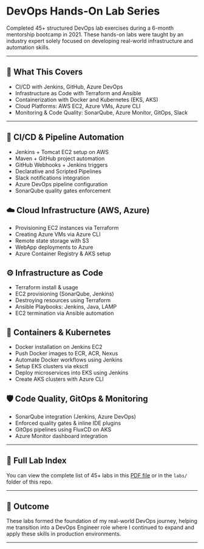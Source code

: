 
# DevOps Hands-On Lab Series

Completed 45+ structured DevOps lab exercises during a 6-month mentorship bootcamp in 2021.
These hands-on labs were taught by an industry expert solely focused on developing real-world infrastructure and automation skills.

---

## 🧠 What This Covers

- CI/CD with Jenkins, GitHub, Azure DevOps
- Infrastructure as Code with Terraform and Ansible
- Containerization with Docker and Kubernetes (EKS, AKS)
- Cloud Platforms: AWS EC2, Azure VMs, Azure CLI
- Monitoring & Code Quality: SonarQube, Azure Monitor, GitOps, Slack

---

## 🔧 CI/CD & Pipeline Automation

- Jenkins + Tomcat EC2 setup on AWS
- Maven + GitHub project automation
- GitHub Webhooks + Jenkins triggers
- Declarative and Scripted Pipelines
- Slack notifications integration
- Azure DevOps pipeline configuration
- SonarQube quality gates enforcement

## ☁️ Cloud Infrastructure (AWS, Azure)

- Provisioning EC2 instances via Terraform
- Creating Azure VMs via Azure CLI
- Remote state storage with S3
- WebApp deployments to Azure
- Azure Container Registry & AKS setup

## ⚙️ Infrastructure as Code

- Terraform install & usage
- EC2 provisioning (SonarQube, Jenkins)
- Destroying resources using Terraform
- Ansible Playbooks: Jenkins, Java, LAMP
- EC2 termination via Ansible automation

## 🐳 Containers & Kubernetes

- Docker installation on Jenkins EC2
- Push Docker images to ECR, ACR, Nexus
- Automate Docker workflows using Jenkins
- Setup EKS clusters via eksctl
- Deploy microservices into EKS using Jenkins
- Create AKS clusters with Azure CLI

## 🛡️ Code Quality, GitOps & Monitoring

- SonarQube integration (Jenkins, Azure DevOps)
- Enforced quality gates & inline IDE plugins
- GitOps pipelines using FluxCD on AKS
- Azure Monitor dashboard integration

---

## 🧪 Full Lab Index

You can view the complete list of 45+ labs in this [PDF file](link_to_pdf) or in the `labs/` folder of this repo.

---

## 🎯 Outcome

These labs formed the foundation of my real-world DevOps journey, helping me transition into a DevOps Engineer role where I continued to expand and apply these skills in production environments.

---
